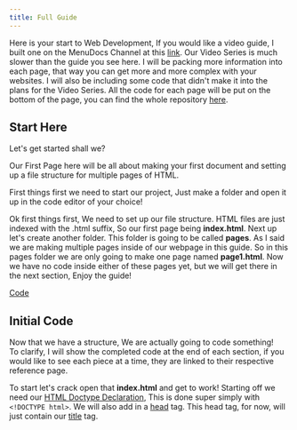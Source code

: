 ```yaml
---
title: Full Guide
---
```

Here is your start to Web Development, If you would like a video guide, I built one on the MenuDocs Channel at this [link](https://www.youtube.com/playlist?list=PLWnw41ah3I4ZWMIAVEEMg97i6aOwwqFxF). Our Video Series is much slower than the guide you see here. I will be packing more information into each page, that way you can get more and more complex with your websites. I will also be including some code that didn't make it into the plans for the Video Series. All the code for each page will be put on the bottom of the page, you can find the whole repository [here](https://github.com/MelodicAlbuild/webdevguide).

## Start Here

Let's get started shall we?

Our First Page here will be all about making your first document and setting up a file structure for multiple pages of HTML.

First things first we need to start our project, Just make a folder and open it up in the code editor of your choice!

Ok first things first, We need to set up our file structure. HTML files are just indexed with the .html suffix, So our first page being **index.html**. Next up let's create another folder. This folder is going to be called **pages**. As I said we are making multiple pages inside of our webpage in this guide. So in this pages folder we are only going to make one page named **page1.html**. Now we have no code inside either of these pages yet, but we will get there in the next section, Enjoy the guide!

[Code](https://github.com/MelodicAlbuild/webdevguide/tree/master/Guides/Beginnings)

## Initial Code

Now that we have a structure, We are actually going to code something! <br>
To clarify, I will show the completed code at the end of each section, if you would like to see each piece at a time, they are linked to their respective reference page.

To start let's crack open that **index.html** and get to work! Starting off we need our [HTML Doctype Declaration](/topics/webdev/reference.html#html-doctype-declaration), This is done super simply with ```<!DOCTYPE html>```. We will also add in a [head](/topics/webdev/reference.html#head) tag. This head tag, for now, will just contain our [title](/topics/webdev/reference.html#title) tag. 
